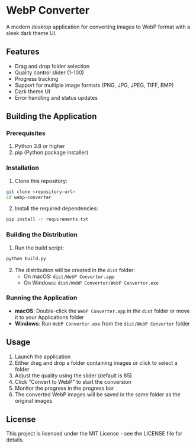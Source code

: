 # WebP Converter

A modern desktop application for converting images to WebP format with a sleek dark theme UI.

## Features

- Drag and drop folder selection
- Quality control slider (1-100)
- Progress tracking
- Support for multiple image formats (PNG, JPG, JPEG, TIFF, BMP)
- Dark theme UI
- Error handling and status updates

## Building the Application

### Prerequisites

1. Python 3.8 or higher
2. pip (Python package installer)

### Installation

1. Clone this repository:
```bash
git clone <repository-url>
cd webp-converter
```

2. Install the required dependencies:
```bash
pip install -r requirements.txt
```

### Building the Distribution

1. Run the build script:
```bash
python build.py
```

2. The distribution will be created in the `dist` folder:
   - On macOS: `dist/WebP Converter.app`
   - On Windows: `dist/WebP Converter/WebP Converter.exe`

### Running the Application

- **macOS**: Double-click the `WebP Converter.app` in the `dist` folder or move it to your Applications folder
- **Windows**: Run `WebP Converter.exe` from the `dist/WebP Converter` folder

## Usage

1. Launch the application
2. Either drag and drop a folder containing images or click to select a folder
3. Adjust the quality using the slider (default is 85)
4. Click "Convert to WebP" to start the conversion
5. Monitor the progress in the progress bar
6. The converted WebP images will be saved in the same folder as the original images

## License

This project is licensed under the MIT License - see the LICENSE file for details. 